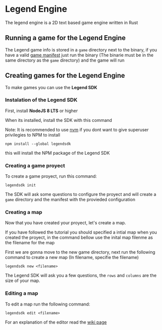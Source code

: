# Legend Engine
The legend engine is a 2D text based game engine written in Rust

## Running a game for the Legend Engine
The Legend game info is stored in a `game` directory next to the binary, if you have a valid [game manifest](https://github.com/Tau5/legend/wiki/game-manifest) just run the binary (The binarie must be in the same directory as the `game` directory) and the game will run


## Creating games for the Legend Engine

To make games you can use the **Legend SDK**

### Instalation of the Legend SDK

First, install **NodeJS 8 LTS** or higher

When its installed, install the SDK with this command 

Note: It is recommended to use [nvm](https://github.com/creationix/nvm) if you dont want to give superuser privilegies to NPM to install
```
npm install --global legendsdk
```
this will install the NPM package of the Legend SDK

### Creating a game proyect

To create a game proyect, run this command:
```
legendsdk init
```
The SDK will ask some questions to configure the proyect and will create a `game` directory and the manifest with the provieded configuration

### Creating a map

Now that you have created your proyect, let's create a map.

If you have followed the tutorial you should specified a intial map when you created the proyect, in the command bellow use the inital map filenme as the filename for the map

First we are gonna move to the new game directory, next run the following command to create a new map (In filename, specifie the filename)
```
legendsdk new <filename>
```
The Legend SDK will ask you a few questions, the `rows` and `columns` are the size of your map.

### Editing a map

To edit a map run the following command:
```
legendsdk edit <filename>
```
For an explanation of the editor read the [wiki page](https://github.com/Tau5/legend/wiki/editor)
